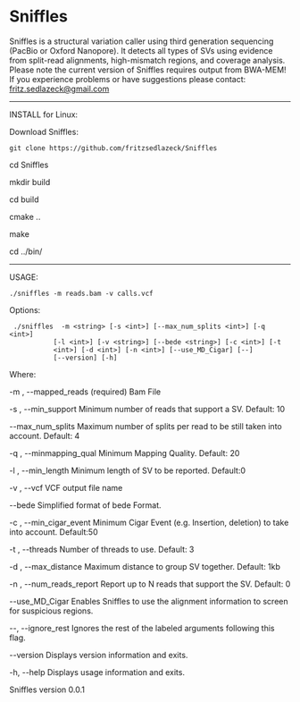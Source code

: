 # Sniffles
Sniffles is a structural variation caller using third generation sequencing (PacBio or Oxford Nanopore). It detects all types of SVs using evidence from split-read alignments, high-mismatch regions, and coverage analysis. Please note the current version of Sniffles requires output from BWA-MEM! If you experience problems or have suggestions please contact: fritz.sedlazeck@gmail.com

**************************************

INSTALL for Linux:

Download Sniffles:
```
git clone https://github.com/fritzsedlazeck/Sniffles
```

  cd Sniffles
  
  mkdir build
  
  cd build
  
  cmake ..
  
  make
 
  cd ../bin/
  
**************************************

USAGE:
```
./sniffles -m reads.bam -v calls.vcf
```

Options:

     ./sniffles  -m <string> [-s <int>] [--max_num_splits <int>] [-q <int>]
               [-l <int>] [-v <string>] [--bede <string>] [-c <int>] [-t
               <int>] [-d <int>] [-n <int>] [--use_MD_Cigar] [--]
               [--version] [-h]


Where: 

   -m <string>,  --mapped_reads <string>
     (required)  Bam File

   -s <int>,  --min_support <int>
     Minimum number of reads that support a SV. Default: 10

   --max_num_splits <int>
     Maximum number of splits per read to be still taken into account.
     Default: 4

   -q <int>,  --minmapping_qual <int>
     Minimum Mapping Quality. Default: 20

   -l <int>,  --min_length <int>
     Minimum length of SV to be reported. Default:0

   -v <string>,  --vcf <string>
     VCF output file name

   --bede <string>
     Simplified format of bede Format.

   -c <int>,  --min_cigar_event <int>
     Minimum Cigar Event (e.g. Insertion, deletion) to take into account.
     Default:50 

   -t <int>,  --threads <int>
     Number of threads to use. Default: 3

   -d <int>,  --max_distance <int>
     Maximum distance to group SV together. Default: 1kb

   -n <int>,  --num_reads_report <int>
     Report up to N reads that support the SV. Default: 0

   --use_MD_Cigar
     Enables Sniffles to use the alignment information to screen for
     suspicious regions.

   --,  --ignore_rest
     Ignores the rest of the labeled arguments following this flag.

   --version
     Displays version information and exits.

   -h,  --help
     Displays usage information and exits.


   Sniffles version 0.0.1

